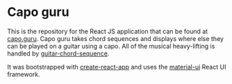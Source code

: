 # Capo guru
This is the repository for the React JS application that can be found at [capo.guru](http://capo.guru).
Capo guru takes chord sequences and displays where else they can be played on a guitar using a capo.
All of the musical heavy-lifting is handled by [guitar-chord-sequence](https://github.com/jgjr/guitar-chord-sequence).

It was bootstrapped with [create-react-app](https://github.com/facebook/create-react-app) and uses the [material-ui](https://material-ui.com/) React UI framework. 
